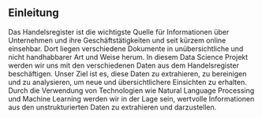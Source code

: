 ## Einleitung

Das Handelsregister ist die wichtigste Quelle für Informationen über Unternehmen und ihre Geschäftstätigkeiten und seit kürzem online einsehbar. 
Dort liegen verschiedene Dokumente in unübersichtliche und nicht handhabbarer Art und Weise herum.
In diesem Data Science Projekt werden wir uns mit den verschiedenen Daten aus dem Handelsregister beschäftigen. Unser Ziel ist es, diese Daten zu extrahieren, zu bereinigen und zu analysieren, um neue und übersichtlichere Einsichten zu erhalten. Durch die Verwendung von Technologien wie Natural Language Processing und Machine Learning werden wir in der Lage sein, wertvolle Informationen aus den unstrukturierten Daten zu extrahieren und darzustellen.